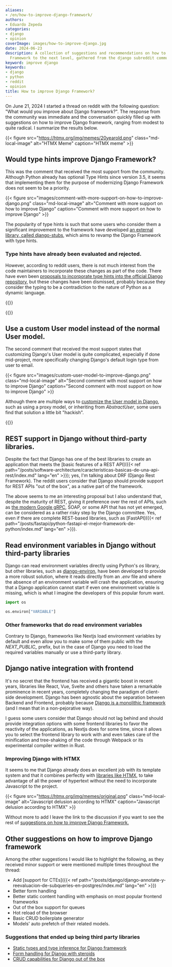 ```yaml
---
aliases:
- /en/how-to-improve-django-framework/
authors:
- Eduardo Zepeda
categories:
- django
- opinion
coverImage: images/how-to-improve-django.jpg
date: 2024-06-23
description: A collection of suggestions and recommendations on how to take Django
  Framework to the next level, gathered from the django subreddit community.
keyword: improve django
keywords:
- django
- python
- reddit
- opinion
title: How to improve Django Framework?
---
```


On June 21, 2024 I started a thread on reddit with the following question: "What would you improve about Django framework?". The response from the community was immediate and the conversation quickly filled up with suggestions on how to improve Django framework, ranging from modest to quite radical. I summarize the results below.

{{< figure src="https://htmx.org/img/memes/20yearold.png" class="md-local-image" alt="HTMX Meme" caption="HTMX meme" >}}

## Would type hints improve Django Framework?

This was the comment that received the most support from the community. Although Python already has optional Type Hints since version 3.5, it seems that implementing them for the purpose of modernizing Django Framework does not seem to be a priority.

{{< figure src="images/comment-with-more-support-on-how-to-improve-django.png" class="md-local-image" alt="Comment with more support on how to improve Django" caption="Comment with more support on how to improve Django" >}}

The popularity of type hints is such that some users who consider them a significant improvement to the framework have developed [an external library, called django-stubs](https://github.com/typeddjango/django-stubs#?), which aims to revamp the Django Framework with type hints.

### Type hints have already been evaluated and rejected.

However, according to reddit users, there is not much interest from the code maintainers to incorporate these changes as part of the code. There have even been [proposals to incorporate type hints into the official Django repository](https://github.com/django/deps/pull/65#?), but these changes have been dismissed, probably because they consider the typing to be a contradiction to the nature of Python as a dynamic language. 

{{<box type="info" message="In case you don't know what type hints are, type hints allow you to declare the type of a variable, argument, or the return value of a function to make it easier to identify bugs or unwanted behavior. Think of Python type hints as Python's Typescript, or as optional static typing in your favourite compiled language, such as C, C++, or Rust." >}}

{{<ad>}}

## Use a custom User model instead of the normal User model.

The second comment that received the most support states that customizing Django's User model is quite complicated, especially if done mid-project, more specifically changing Django's default login type from user to email.

{{< figure src="images/custom-user-model-to-improve-django.png" class="md-local-image" alt="Second comment with most support on how to improve Django" caption="Second comment with most support on how to improve Django" >}}

Although there are multiple ways to [customize the User model in Django](/en/django/how-to-customize-the-user-model-in-django/), such as using a proxy model, or inheriting from *AbstractUser*, some users find that solution a little bit "hackish".

{{<box type="info" message="In case you don't know, Django uses by default the *username* from its *User* model, in combination with the password, to log in a user. But the current trend in web development is to use email directly." >}}

## REST support in Django without third-party libraries.

Despite the fact that Django has one of the best libraries to create an application that meets the [basic features of a REST API]({{< ref path="/posts/software-architecture/caracteristicas-basicas-de-una-api-rest/index.md" lang="en" >}}); yes, I'm talking about DRF (Django Rest Framework). The reddit users consider that Django should provide support for REST APIs "out of the box", as a native part of the framework.

The above seems to me an interesting proposal but I also understand that, despite the maturity of REST, giving it preference over the rest of APIs, such as [the modern Google gRPC](/en/software-architecture/fast-and-performant-apis-using-grpc-and-protobuffers/), SOAP, or some API that has not yet emerged, can be considered as a rather risky step by the Django committee. Yes, even if there are complete REST-based libraries, such as [FastAPI]({{< ref path="/posts/fastapi/python-fastapi-el-mejor-framework-de-python/index.md" lang="en" >}}).

## Read environment variables in Django without third-party libraries

Django can read environment variables directly using Python's *os* library, but other libraries, such as [django-environ](https://django-environ.readthedocs.io/en/latest/#?), have been developed to provide a more robust solution, where it reads directly from an *.env* file and where the absence of an environment variable will crash the application, ensuring that a Django application cannot start if even one environment variable is missing, which is what I imagine the developers of this popular forum want.

``` python
import os

os.environ["VARIABLE"]
```

### Other frameworks that do read environment variables

Contrary to Django, frameworks like Nextjs load environment variables by default and even allow you to make some of them public with the *NEXT_PUBLIC_* prefix, but in the case of Django you need to load the required variables manually or use a third-party library.

## Django native integration with frontend 

It's no secret that the frontend has received a gigantic boost in recent years, libraries like React, Vue, Svelte and others have taken a remarkable prominence in recent years, completely changing the paradigm of client-side development. Django has been agnostic about the separation between Backend and Frontend, probably because [Django is a monolithic framework](/en/django/why-should-you-use-django-framework/) (and I mean that in a non-pejorative way).

I guess some users consider that Django should not lag behind and should provide integration options with some frontend libraries to favor the reactivity of the applications, as Nextjs does for some time, since it allows you to select the frontend library to work with and even takes care of the minification and tree-shaking of the code through Webpack or its experimental compiler written in Rust.

### Improving Django with HTMX

It seems to me that Django already does an excellent job with its template system and that it combines perfectly with [libraries like HTMX](/en/django/django-and-htmx-modern-web-apps-without-writing-js/), to take advantage of all the power of hypertext without the need to incorporate Javascript to the project.

{{< figure src="https://htmx.org/img/memes/original.png" class="md-local-image" alt="Javascript delusion according to HTMX" caption="Javascript delusion according to HTMX" >}}

Without more to add I leave the link to the discussion if you want to see the rest of [suggestions on how to improve Django Framework.](https://www.reddit.com/r/django/comments/1dlj5n6/what_would_you_improve_about_django_framework/#?)


## Other suggestions on how to improve Django framework

Among the other suggestions I would like to highlight the following, as they received minor support or were mentioned multiple times throughout the thread:

- Add [support for CTEs]({{< ref path="/posts/django/django-annotate-y-reevaluacion-de-subqueries-en-postgres/index.md" lang="en" >}})
- Better form handling
- Better static content handling with emphasis on most popular frontend frameworks
- Out of the box support for queues
- Hot reload of the browser
- Basic CRUD boilerplate generator
- Models' auto prefetch of their related models.


### Suggestions that ended up being third party libraries

- [Static types and type inference for Django framework](https://github.com/typeddjango/django-stubs/#?)
- [Form handling for Django with steroids](https://docs.iommi.rocks/en/latest/#?)
- [CRUD capabilities for Django out of the box](https://noumenal.es/neapolitan/#?)